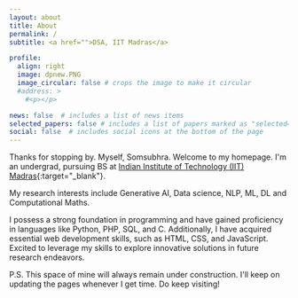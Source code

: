 ```yaml
---
layout: about
title: About
permalink: /
subtitle: <a href="">DSA, IIT Madras</a>

profile:
  align: right
  image: dpnew.PNG
  image_circular: false # crops the image to make it circular
  #address: >
    #<p></p>

news: false  # includes a list of news items
selected_papers: false # includes a list of papers marked as "selected={true}"
social: false  # includes social icons at the bottom of the page
---
```

Thanks for stopping by. Myself, Somsubhra. Welcome to my homepage. I'm an undergrad, pursuing BS at [Indian Institute of Technology (IIT) Madras](https://study.iitm.ac.in){:target="_blank"}.
                        
My research interests include Generative AI, Data science, NLP, ML, DL and Computational Maths. 
<!-- As a freshman, I am excited to explore various courses in this field to gain a deeper understanding of the breadth and depth of knowledge available. While I have some initial research interests in the Data science, CS, AI, ML, NLP, Maths and Computing domains, I acknowledge that my interests will surely evolve and be more specific as I engage with new ideas and delve into new concepts and theories throughout my academic journey. -->

I possess a strong foundation in programming and have gained proficiency in languages like Python, PHP, SQL, and C. Additionally, I have acquired essential web development skills, such as HTML, CSS, and JavaScript. Excited to leverage my skills to explore innovative solutions in future research endeavors.

P.S. This space of mine will always remain under construction. I'll keep on updating the pages whenever I get time. Do keep visiting!

<!-- Write your biography here. Tell the world about yourself. Link to your favorite [subreddit](http://reddit.com). You can put a picture in, too. The code is already in, just name your picture `prof_pic.jpg` and put it in the `img/` folder.

Put your address / P.O. box / other info right below your picture. You can also disable any these elements by editing `profile` property of the YAML header of your `_pages/about.md`. Edit `_bibliography/papers.bib` and Jekyll will render your [publications page](/al-folio/publications/) automatically.

Link to your social media connections, too. This theme is set up to use [Font Awesome icons](http://fortawesome.github.io/Font-Awesome/) and [Academicons](https://jpswalsh.github.io/academicons/), like the ones below. Add your Facebook, Twitter, LinkedIn, Google Scholar, or just disable all of them. -->

